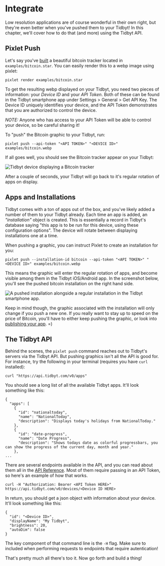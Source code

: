 # Integrate

Low resolution applications are of course wonderful in their own
right, but they're even better when you've pushed them to your Tidbyt!
In this chapter, we'll cover how to do that (and more) using the
Tidbyt API.

## Pixlet Push

Let's say you've [built](../build/getting-started) a beautiful bitcoin
tracker located in `examples/bitcoin.star`. You can easily render this
to a webp image using pixlet:

`pixlet render examples/bitcoin.star`

To get the resulting webp displayed on your Tidbyt, you need two
pieces of information: your _Device ID_ and your _API Token_. Both of
these can be found in the Tidbyt smartphone app under Settings >
General > Get API Key. The Device ID uniquely identifies your device,
and the API Token demonstrates that you are authorized to control the
device.

**NOTE*:* Anyone who has access to your API Token will be able to
control your device, so be careful sharing it!

To "push" the Bitcoin graphic to your Tidbyt, run:

`pixlet push --api-token "<API TOKEN>" "<DEVICE ID>" examples/bitcoin.webp`

If all goes well, you should see the Bitcoin tracker appear on your Tidbyt:

![Tidbyt device displaying a Bitcoin tracker](img/tidbyt_2.jpg)

After a couple of seconds, your Tidbyt will go back to it's regular
rotation of apps on display.

## Apps and Installations

Tidbyt comes with a ton of apps out of the box, and you've likely
added a number of them to your Tidbyt already. Each time an app is
added, an _"installation"_ object is created. This is essentially a
record in Tidbyt's database saying "this app is to be run for this
device, using these configuration options". The device will rotate
between displaying installations one at a time.

When pushing a graphic, you can instruct Pixlet to create an
installation for you:

`pixlet push --installation-id bitcoin --api-token "<API TOKEN>" "<DEVICE ID>" examples/bitcoin.webp`

This means the graphic will enter the regular rotation of apps, and
become visible among them in the Tidbyt iOS/Android app. In the
screenshot below, you'll see the pushed bitcoin installation on the
right hand side.

![A pushed installation alongside a regular installation in the Tidbyt smartphone app.](img/integrate_pushed_installation.png)

Keep in mind though, the graphic associated with the installation will
only change if you push a new one. If you really want to stay up to
speed on the price of Bitcoin, you'll have to either keep pushing the
graphic, or look into [publishing your
app](../04_publish/publish.md). =)

## The Tidbyt API

Behind the scenes, the `pixlet push` command reaches out to Tidbyt's
servers via the Tidbyt API. But pushing graphics isn't all the API is
good for. For instance, try the following in your terminal (requires
you have `curl` installed):

`curl "https://api.tidbyt.com/v0/apps"`

You should see a long list of all the available Tidbyt apps. It'll
look something like this:

```
{
  "apps": [
    {
      "id": "nationaltoday",
      "name": "NationalToday",
      "description": "Displays today's holidays from NationalToday."
    },
    {
      "id": "date-progress",
      "name": "Date Progress",
      "description": "Shows todays date as colorful progressbars, you can show the progress of the current day, month and year."
    },
...
```

There are several endpoints available in the API, and you can read
about them all in the [API Reference](). Most of them require passing
in an API Token, so here's an example of how that works.

`curl -H "Authorization: Bearer <API Token HERE>" https://api.tidbyt.com/v0/devices/<Device ID HERE>`

In return, you should get a json object with information about your device. It'll look something like this:

```
{
  "id": "<Device ID>",
  "displayName": "My Tidbyt",
  "brightness": 20,
  "autoDim": false
}
```

The key component of that command line is the `-H` flag. Make sure to
included when performing requests to endpoints that require
autentication!

That's pretty much all there's too it. Now go forth and build a thing!
